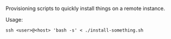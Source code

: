 Provisioning scripts to quickly install things on a remote instance.

Usage:

```
ssh <user>@<host> 'bash -s' < ./install-something.sh
```